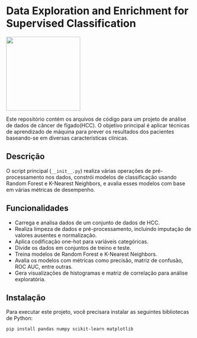 # Data Exploration and Enrichment for Supervised Classification 
<img src="https://github.com/Pespoca34/Trabralho-IACD/assets/164920645/8ebf05a2-9fff-494d-90c5-5859f3d5c14b" hight = "200" width = "200">

Este repositório contém os arquivos de código para um projeto de análise de dados de câncer de fígado(HCC). O objetivo principal é aplicar técnicas de aprendizado de máquina para prever os resultados dos pacientes baseando-se em diversas características clínicas.

## Descrição

O script principal (`__init__.py`) realiza várias operações de pré-processamento nos dados, constrói modelos de classificação usando Random Forest e K-Nearest Neighbors, e avalia esses modelos com base em várias métricas de desempenho.

## Funcionalidades

- Carrega e analisa dados de um conjunto de dados de HCC.
- Realiza limpeza de dados e pré-processamento, incluindo imputação de valores ausentes e normalização.
- Aplica codificação one-hot para variáveis categóricas.
- Divide os dados em conjuntos de treino e teste.
- Treina modelos de Random Forest e K-Nearest Neighbors.
- Avalia os modelos com métricas como precisão, matriz de confusão, ROC AUC, entre outras.
- Gera visualizações de histogramas e matriz de correlação para análise exploratória.

## Instalação

Para executar este projeto, você precisara instalar as seguintes bibliotecas de Python:

```bash
pip install pandas numpy scikit-learn matplotlib 
